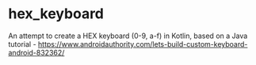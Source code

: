 # hex_keyboard
An attempt to create a HEX keyboard (0-9, a-f) in Kotlin, based on a Java tutorial -
https://www.androidauthority.com/lets-build-custom-keyboard-android-832362/
